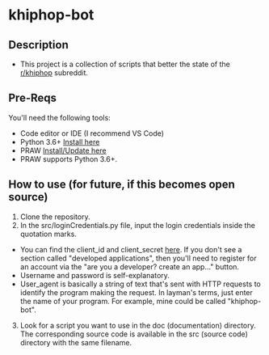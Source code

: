 # khiphop-bot

## Description

* This project is a collection of scripts that better the state of the [r/khiphop](https://www.reddit.com/r/khiphop/) subreddit.

## Pre-Reqs
You'll need the following tools:
* Code editor or IDE (I recommend VS Code)
* Python 3.6+ [Install here](https://www.python.org/downloads/)
* PRAW [Install/Update here](https://praw.readthedocs.io/en/stable/getting_started/installation.html)
 * PRAW supports Python 3.6+.

## How to use (for future, if this becomes open source)

1. Clone the repository.
2. In the src/loginCredentials.py file, input the login credentials inside the quotation marks.
 * You can find the client_id and client_secret [here](https://www.reddit.com/prefs/apps). If you don't see a section called "developed applications", then you'll need to register for an account via the "are you a developer? create an app..." button.
 * Username and password is self-explanatory.
 * User_agent is basically a string of text that's sent with HTTP requests to identify the program making the request. In layman's terms, just enter the name of your program. For example, mine could be called "khiphop-bot".
3. Look for a script you want to use in the doc (documentation) directory. The corresponding source code is available in the src (source code) directory with the same filename. 


